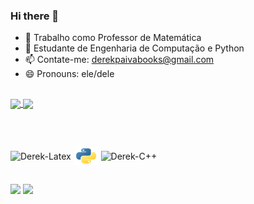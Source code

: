 ### Hi there 👋

- 🔭 Trabalho como Professor de Matemática
- 🌱 Estudante de Engenharia de Computação e Python
- 📫 Contate-me: derekpaivabooks@gmail.com
- 😄 Pronouns: ele/dele

##

<a href="https://github.com/derekpaiva/github-readme-stats">
  <img align="center" src="https://github-readme-stats.vercel.app/api?username=derekpaiva&show_icons=true" />
</a>
<a href="https://github.com/derekpaiva/convoychat">
  <img align="center" src="https://github-readme-stats.vercel.app/api/top-langs/?username=derekpaiva&layout=compact" />
</a>

##
  
<div style="display: inline_block"><br>
  
  <img align="center" alt="Derek-Latex" height="30" width="40" 
src="https://cdn.jsdelivr.net/gh/devicons/devicon/icons/latex/latex-original.svg" />
  <img align="center" alt="Derek-Python" height="30" width="40" src="https://raw.githubusercontent.com/devicons/devicon/master/icons/python/python-original.svg">
  <img align="center" alt="Derek-C++" height="30" width="40"
src="https://cdn.jsdelivr.net/gh/devicons/devicon/icons/cplusplus/cplusplus-original.svg" />
          
</div>

##

  <div> 

  <a href="https://instagram.com/slaybaphomet" target="_blank"><img src="https://img.shields.io/badge/-Instagram-%23E4405F?style=for-the-badge&logo=instagram&logoColor=white" target="_blank"></a>
  <a href="https://www.linkedin.com/in/derek-paiva" target="_blank"><img src="https://img.shields.io/badge/LinkedIn-0077B5?style=for-the-badge&logo=linkedin&logoColor=white"></a> 
  
  </div> 
